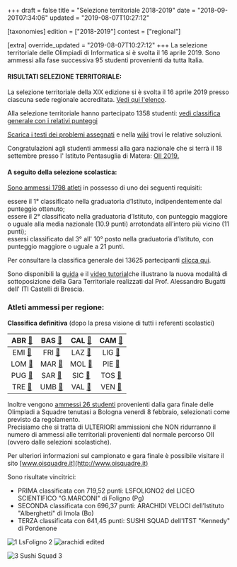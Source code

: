 +++
draft = false
title = "Selezione territoriale 2018-2019"
date = "2018-09-20T07:34:06"
updated = "2019-08-07T10:27:12"

[taxonomies]
edition = ["2018-2019"]
contest = ["regional"]

[extra]
override_updated = "2019-08-07T10:27:12"
+++
La selezione territoriale delle Olimpiadi di Informatica si è svolta il 16 aprile 2019. Sono ammessi alla fase successiva 95 studenti provenienti da tutta Italia.

<!-- more -->

#### **RISULTATI SELEZIONE TERRITORIALE:**

La selezione territoriale della XIX edizione si è svolta il 16 aprile 2019 presso ciascuna sede regionale accreditata. [Vedi qui l'elenco](/fixed/organizzazione/).

Alla selezione territoriale hanno partecipato 1358 studenti: [vedi classifica generale con i relativi punteggi](/oldsite/154/classifica-generale-selezione-territoriale-2019.xlsx)

[Scarica i testi dei problemi assegnati](/oldsite/154/Testi_selezione_territoriale_16_aprile_2019.pdf) e nella [wiki](https://wiki.olinfo.it/it/2019/territoriali) trovi le relative soluzioni. 

Congratulazioni agli studenti ammessi alla gara nazionale che si terrà il 18 settembre presso l' Istituto Pentasuglia di Matera: [OII 2019.](index.php/olimpiadi-italiane-19.html)

#### **A seguito della selezione scolastica:**

[Sono ammessi 1798 atleti](/oldsite/154/1798ammessi_gara_regionale_16aprile.xlsx) in possesso di uno dei seguenti requisiti:

essere il 1° classificato nella graduatoria d’Istituto, indipendentemente dal punteggio ottenuto;<br/>essere il 2° classificato nella graduatoria d’Istituto, con punteggio maggiore o uguale alla media nazionale (10.9 punti) arrotondata all’intero più vicino (11 punti);<br/>essersi classificato dal 3° all' 10° posto nella graduatoria d’Istituto, con punteggio maggiore o uguale a 21 punti.

Per consultare la classifica generale dei 13625 partecipanti [clicca qui](/oldsite/154/classifica-generale-scolastica-2018-definitiva.xlsx).

Sono disponibili la [guida](http://www.imparando.net/sito/olimpiadi_di_informatica.htm) e il [video tutorial](https://www.youtube.com/watch?v=2JbEsQCmkbk)che illustrano la nuova modalità di sottoposizione della Gara Territoriale realizzati dal Prof. Alessandro Bugatti dell' ITI Castelli di Brescia.

### Atleti ammessi per regione:

**Classifica definitiva** (dopo la presa visione di tutti i referenti scolastici)

|  ABR [🔗](/oldsite/154/abruzzo2019.pdf)  | BAS [🔗](/oldsite/154/basilicata2019.pdf) |  CAL [🔗](/oldsite/154/calabria2019.pdf)   | CAM [🔗](/oldsite/154/campania2019.pdf) |
| :--------------------------------------: | :------------------------------------: | :-------------------------------------: | :----------------------------------: |
|  EMI [🔗](/oldsite/154/emilia2019.pdf)   |   FRI [🔗](/oldsite/154/friuli2019.pdf)   |    LAZ [🔗](/oldsite/154/lazio2019.pdf)    | LIG [🔗](/oldsite/154/liguria2019.pdf)  |
| LOM [🔗](/oldsite/154/lombardia2019.pdf) |   MAR [🔗](/oldsite/154/marche2019.pdf)   |   MOL [🔗](/oldsite/154/molise2019.pdf)    | PIE [🔗](/oldsite/154/piemonte2019.pdf) |
|  PUG [🔗](/oldsite/154/puglia2019.pdf)   |  SAR [🔗](/oldsite/154/sardegna2019.pdf)  |   SIC [🔗](/oldsite/154/sicilia2019.pdf)   | TOS [🔗](/oldsite/154/toscana2019.pdf)  |
| TRE [🔗](/oldsite/154/trentino2019.pdf)  |   UMB [🔗](/oldsite/154/umbria2019.pdf)   | VAL [🔗](/oldsite/154/valle-aosta2019.pdf) |  VEN [🔗](/oldsite/154/veneto2019.pdf)  |

Inoltre vengono [ammessi 26 studenti](/oldsite/154/Olimpiadi_a_squadre_26_-_sito.xlsx) provenienti dalla gara finale delle Olimpiadi a Squadre tenutasi a Bologna venerdì 8 febbraio, selezionati come previsto da regolamento. <br/>Precisiamo che si tratta di ULTERIORI ammissioni che NON ridurranno il numero di ammessi alle territoriali provenienti dal normale percorso OII (ovvero dalle selezioni scolastiche).

Per ulteriori informazioni sul campionato e gara finale è possibile visitare il sito [www.oisquadre.it](http://www.oisquadre.it)

Sono risultate vincitrici:

- PRIMA classificata con 719,52 punti: LSFOLIGNO2 del LICEO SCIENTIFICO "G.MARCONI" di Foligno (Pg)
- SECONDA classificata con 696,37 punti: ARACHIDI VELOCI dell’Istituto "Alberghetti" di Imola (Bo)
- TERZA classificata con 641,45 punti: SUSHI SQUAD dell'ITST "Kennedy" di Pordenone

![1 LsFoligno 2](/images/uploads/1_LsFoligno_2.png)
![arachidi edited](/images/uploads/arachidi_edited.png)

![3 Sushi Squad 3](/images/uploads/3_Sushi_Squad_3.png)

####
